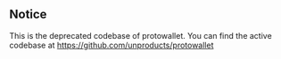 ## Notice 
This is the deprecated codebase of protowallet. You can find the active codebase at https://github.com/unproducts/protowallet
